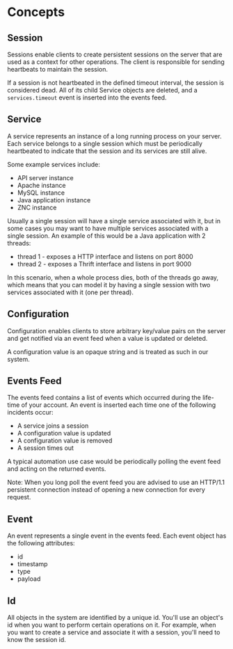 # Concepts

## Session

Sessions enable clients to create persistent sessions on the server that
are used as a context for other operations. The client is responsible for
sending heartbeats to maintain the session.

If a session is not heartbeated in the defined timeout interval, the
session is considered dead. All of its child Service objects are deleted,
and a `services.timeout` event is inserted into the events feed.

## Service

A service represents an instance of a long running process on your server.
Each service belongs to a single session which must be periodically
heartbeated to indicate that the session and its services are still alive.

Some example services include:

* API server instance
* Apache instance
* MySQL instance
* Java application instance
* ZNC instance

Usually a single session will have a single service associated with it, but
in some cases you may want to have multiple services associated with a
single session. An example of this would be a Java application with 2
threads:

* thread 1 - exposes a HTTP interface and listens on port 8000
* thread 2 - exposes a Thrift interface and listens in port 9000

In this scenario, when a whole process dies, both of the threads go away,
which means that you can model it by having a single session with two
services associated with it (one per thread).

## Configuration

Configuration enables clients to store arbitrary key/value pairs on the
server and get notified via an event feed when a value is updated or
deleted.

A configuration value is an opaque string and is treated as such in our
system.

## Events Feed

The events feed contains a list of events which occurred during the life-
time of your account. An event is inserted each time one of the following
incidents occur:

* A service joins a session
* A configuration value is updated
* A configuration value is removed
* A session times out

A typical automation use case would be periodically polling the event feed
and acting on the returned events.

Note: When you long poll the event feed you are advised to use an HTTP/1.1
persistent connection instead of opening a new connection for every request.

## Event

An event represents a single event in the events feed. Each event object
has the following attributes:

* id
* timestamp
* type
* payload

## Id

All objects in the system are identified by a unique id. You'll use an
object's id when you want to perform certain operations on it. For example,
when you want to create a service and associate it with a session, you'll
need to know the session id.

